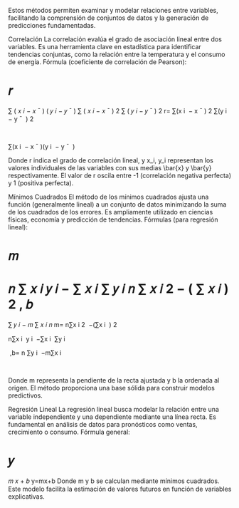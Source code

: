 Estos métodos permiten examinar y modelar relaciones entre variables, facilitando la comprensión de conjuntos de datos y la generación de predicciones fundamentadas.

Correlación
La correlación evalúa el grado de asociación lineal entre dos variables. Es una herramienta clave en estadística para identificar tendencias conjuntas, como la relación entre la temperatura y el consumo de energía.
Fórmula (coeficiente de correlación de Pearson):

𝑟
=
∑
(
𝑥
𝑖
−
𝑥
ˉ
)
(
𝑦
𝑖
−
𝑦
ˉ
)
∑
(
𝑥
𝑖
−
𝑥
ˉ
)
2
∑
(
𝑦
𝑖
−
𝑦
ˉ
)
2
r= 
∑(x 
i
​
 − 
x
ˉ
 ) 
2
 ∑(y 
i
​
 − 
y
ˉ
​
 ) 
2
 
​
 
∑(x 
i
​
 − 
x
ˉ
 )(y 
i
​
 − 
y
ˉ
​
 )
​
 
Donde r indica el grado de correlación lineal, y x_i, y_i representan los valores individuales de las variables con sus medias \bar{x} y \bar{y} respectivamente. El valor de r oscila entre -1 (correlación negativa perfecta) y 1 (positiva perfecta).

Mínimos Cuadrados
El método de los mínimos cuadrados ajusta una función (generalmente lineal) a un conjunto de datos minimizando la suma de los cuadrados de los errores. Es ampliamente utilizado en ciencias físicas, economía y predicción de tendencias.
Fórmulas (para regresión lineal):

𝑚
=
𝑛
∑
𝑥
𝑖
𝑦
𝑖
−
∑
𝑥
𝑖
∑
𝑦
𝑖
𝑛
∑
𝑥
𝑖
2
−
(
∑
𝑥
𝑖
)
2
,
𝑏
=
∑
𝑦
𝑖
−
𝑚
∑
𝑥
𝑖
𝑛
m= 
n∑x 
i
2
​
 −(∑x 
i
​
 ) 
2
 
n∑x 
i
​
 y 
i
​
 −∑x 
i
​
 ∑y 
i
​
 
​
 ,b= 
n
∑y 
i
​
 −m∑x 
i
​
 
​
 
Donde m representa la pendiente de la recta ajustada y b la ordenada al origen. El método proporciona una base sólida para construir modelos predictivos.

Regresión Lineal
La regresión lineal busca modelar la relación entre una variable independiente y una dependiente mediante una línea recta. Es fundamental en análisis de datos para pronósticos como ventas, crecimiento o consumo.
Fórmula general:

𝑦
=
𝑚
𝑥
+
𝑏
y=mx+b
Donde m y b se calculan mediante mínimos cuadrados. Este modelo facilita la estimación de valores futuros en función de variables explicativas.
